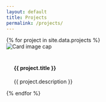 ```yaml
---
layout: default
title: Projects
permalink: /projects/
---
```

<div class="container">
    <div class="row">
        {% for project in site.data.projects %}
            <div class="col-sm-6 mb-3">
                <div class="card">
                    <img class="card-img-top" src="{{ project.featuredImage}}" alt="Card image cap">
                    <div class="card-body bg-light" style="padding:1.25rem 1.25rem 0 1.25rem">
                    <h4 class="card-title">{{ project.title }}</h4>
                    <p class="card-text text-truncate">{{ project.description }}</p>
                    <a href="{{ project.permalink }}" class="btn btn-primary float-right anchored-btn"><i class="fas fa-external-link-square-alt"></i></a>
                  </div>
                </div>
            </div>
        {% endfor %}
    </div>
</div>